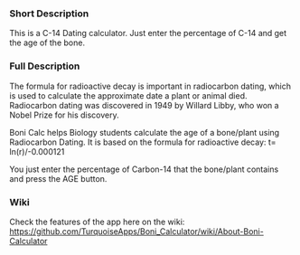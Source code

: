 ### Short Description
This is a C-14 Dating calculator. Just enter the percentage of C-14 and get the age of the bone.

### Full Description
The formula for radioactive decay is important in radiocarbon dating, which is used to calculate the approximate date a plant or animal died. Radiocarbon dating was discovered in 1949 by Willard Libby, who won a Nobel Prize for his discovery.

Boni Calc helps Biology students calculate the age of a bone/plant using Radiocarbon Dating. It is based on the formula for radioactive decay: 
t= ln(r)/-0.000121

You just enter the percentage of Carbon-14 that the bone/plant contains and press the AGE button.

### Wiki
Check the features of the app here on the wiki: 
https://github.com/TurquoiseApps/Boni_Calculator/wiki/About-Boni-Calculator
